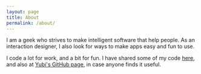 ```yaml
---
layout: page
title: About
permalink: /about/
---
```


I am a geek who strives to make intelligent software that help people. As an interaction designer, I also look for ways to make apps easy and fun to use.

I code a lot for work, and a bit for fun. I have shared some of my code [here](https://github.com/inubushi), and also at [Yubi's GitHub page](https://github.com/Yubi-interactions), in case anyone finds it useful.
